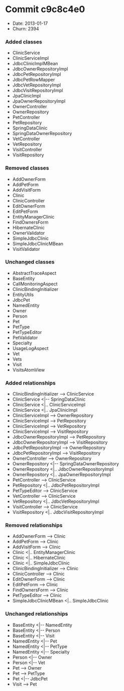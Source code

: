 # Commit c9c8c4e0
- Date: 2013-01-17
- Churn: 2394
### Added classes
- ClinicService
- ClinicServiceImpl
- JdbcClinicImplMBean
- JdbcOwnerRepositoryImpl
- JdbcPetRepositoryImpl
- JdbcPetRowMapper
- JdbcVetRepositoryImpl
- JdbcVisitRepositoryImpl
- JpaClinicImpl
- JpaOwnerRepositoryImpl
- OwnerController
- OwnerRepository
- PetController
- PetRepository
- SpringDataClinic
- SpringDataOwnerRepository
- VetController
- VetRepository
- VisitController
- VisitRepository
### Removed classes
- AddOwnerForm
- AddPetForm
- AddVisitForm
- Clinic
- ClinicController
- EditOwnerForm
- EditPetForm
- EntityManagerClinic
- FindOwnersForm
- HibernateClinic
- OwnerValidator
- SimpleJdbcClinic
- SimpleJdbcClinicMBean
- VisitValidator
### Unchanged classes
- AbstractTraceAspect
- BaseEntity
- CallMonitoringAspect
- ClinicBindingInitializer
- EntityUtils
- JdbcPet
- NamedEntity
- Owner
- Person
- Pet
- PetType
- PetTypeEditor
- PetValidator
- Specialty
- UsageLogAspect
- Vet
- Vets
- Visit
- VisitsAtomView

### Added relationships
- ClinicBindingInitializer --> ClinicService
- ClinicService <|-- SpringDataClinic
- ClinicService <|.. ClinicServiceImpl
- ClinicService <|.. JpaClinicImpl
- ClinicServiceImpl --> OwnerRepository
- ClinicServiceImpl --> PetRepository
- ClinicServiceImpl --> VetRepository
- ClinicServiceImpl --> VisitRepository
- JdbcOwnerRepositoryImpl --> PetRepository
- JdbcOwnerRepositoryImpl --> VisitRepository
- JdbcPetRepositoryImpl --> OwnerRepository
- JdbcPetRepositoryImpl --> VisitRepository
- OwnerController --> OwnerRepository
- OwnerRepository <|-- SpringDataOwnerRepository
- OwnerRepository <|.. JdbcOwnerRepositoryImpl
- OwnerRepository <|.. JpaOwnerRepositoryImpl
- PetController --> ClinicService
- PetRepository <|.. JdbcPetRepositoryImpl
- PetTypeEditor --> ClinicService
- VetController --> ClinicService
- VetRepository <|.. JdbcVetRepositoryImpl
- VisitController --> ClinicService
- VisitRepository <|.. JdbcVisitRepositoryImpl

### Removed relationships
- AddOwnerForm --> Clinic
- AddPetForm --> Clinic
- AddVisitForm --> Clinic
- Clinic <|.. EntityManagerClinic
- Clinic <|.. HibernateClinic
- Clinic <|.. SimpleJdbcClinic
- ClinicBindingInitializer --> Clinic
- ClinicController --> Clinic
- EditOwnerForm --> Clinic
- EditPetForm --> Clinic
- FindOwnersForm --> Clinic
- PetTypeEditor --> Clinic
- SimpleJdbcClinicMBean <|.. SimpleJdbcClinic

### Unchanged relationships
- BaseEntity <|-- NamedEntity
- BaseEntity <|-- Person
- BaseEntity <|-- Visit
- NamedEntity <|-- Pet
- NamedEntity <|-- PetType
- NamedEntity <|-- Specialty
- Person <|-- Owner
- Person <|-- Vet
- Pet --> Owner
- Pet --> PetType
- Pet <|-- JdbcPet
- Visit --> Pet